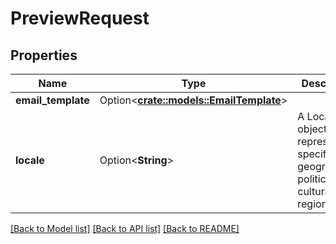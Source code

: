 # PreviewRequest

## Properties

Name | Type | Description | Notes
------------ | ------------- | ------------- | -------------
**email_template** | Option<[**crate::models::EmailTemplate**](EmailTemplate.md)> |  | [optional]
**locale** | Option<**String**> | A Locale object represents a specific geographical, political, or cultural region. | [optional]

[[Back to Model list]](../README.md#documentation-for-models) [[Back to API list]](../README.md#documentation-for-api-endpoints) [[Back to README]](../README.md)


